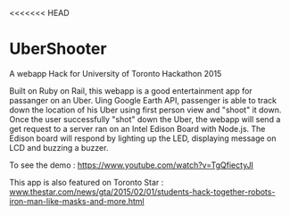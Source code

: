 <<<<<<< HEAD
# UberShooter
A webapp Hack for University of Toronto Hackathon 2015

Built on Ruby on Rail, this webapp is a good entertainment app for passanger on an Uber. Uing Google Earth API, passenger is able to track down the location of his Uber using first person view and "shoot" it down. Once the user successfully "shot" down the Uber, the webapp will send a get request to a server ran on an Intel Edison Board with Node.js. The Edison board will respond by lighting up the LED, displaying message on LCD and buzzing a buzzer. 

To see the demo : https://www.youtube.com/watch?v=TgQfiectyJI

This app is also featured on Toronto Star : www.thestar.com/news/gta/2015/02/01/students-hack-together-robots-iron-man-like-masks-and-more.html

